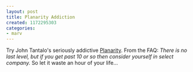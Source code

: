 ```yaml
---
layout: post
title: Planarity Addiction
created: 1172295303
categories:
- marv
---
```

Try John Tantalo's seriously addictive <a href="http://www.planarity.net/">Planarity</a>. From the FAQ: <em>There is no last level, but if you get past 10 or so then consider yourself in select company.</em> So let it waste an hour of your life...
